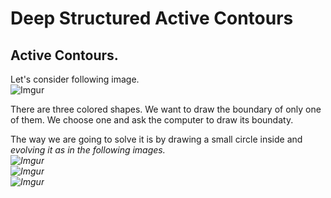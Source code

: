 # Deep Structured Active Contours
## Active Contours.
Let's consider following image.<br>
![Imgur](https://i.imgur.com/NprbwMm.png)<br>

There are three colored shapes. We want to draw the boundary of only one of them. We choose one and ask the computer to draw its boundaty.<br>

The way we are going to solve it is by drawing a small circle inside and <i>evolving<i/> it as in the following images.<br>
![Imgur](https://i.imgur.com/3o2u3mG.gifv)<br>
![Imgur](https://i.imgur.com/ZEE3uon.gifv)<br>
![Imgur](https://i.imgur.com/CyrZhW1.gifv)<br>
